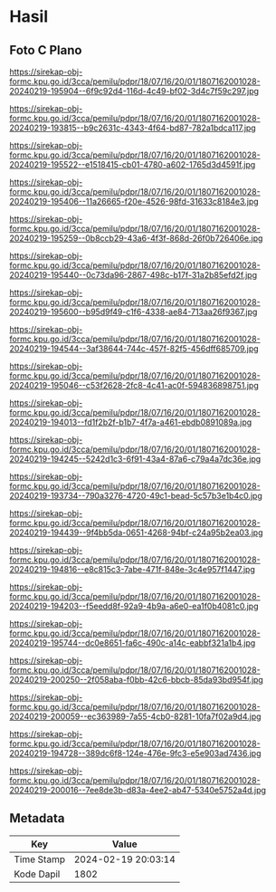 # Hasil

## Foto C Plano

https://sirekap-obj-formc.kpu.go.id/3cca/pemilu/pdpr/18/07/16/20/01/1807162001028-20240219-195904--6f9c92d4-116d-4c49-bf02-3d4c7f59c297.jpg

https://sirekap-obj-formc.kpu.go.id/3cca/pemilu/pdpr/18/07/16/20/01/1807162001028-20240219-193815--b9c2631c-4343-4f64-bd87-782a1bdca117.jpg

https://sirekap-obj-formc.kpu.go.id/3cca/pemilu/pdpr/18/07/16/20/01/1807162001028-20240219-195522--e1518415-cb01-4780-a602-1765d3d4591f.jpg

https://sirekap-obj-formc.kpu.go.id/3cca/pemilu/pdpr/18/07/16/20/01/1807162001028-20240219-195406--11a26665-f20e-4526-98fd-31633c8184e3.jpg

https://sirekap-obj-formc.kpu.go.id/3cca/pemilu/pdpr/18/07/16/20/01/1807162001028-20240219-195259--0b8ccb29-43a6-4f3f-868d-26f0b726406e.jpg

https://sirekap-obj-formc.kpu.go.id/3cca/pemilu/pdpr/18/07/16/20/01/1807162001028-20240219-195440--0c73da96-2867-498c-b17f-31a2b85efd2f.jpg

https://sirekap-obj-formc.kpu.go.id/3cca/pemilu/pdpr/18/07/16/20/01/1807162001028-20240219-195600--b95d9f49-c1f6-4338-ae84-713aa26f9367.jpg

https://sirekap-obj-formc.kpu.go.id/3cca/pemilu/pdpr/18/07/16/20/01/1807162001028-20240219-194544--3af38644-744c-457f-82f5-456dff685709.jpg

https://sirekap-obj-formc.kpu.go.id/3cca/pemilu/pdpr/18/07/16/20/01/1807162001028-20240219-195046--c53f2628-2fc8-4c41-ac0f-594836898751.jpg

https://sirekap-obj-formc.kpu.go.id/3cca/pemilu/pdpr/18/07/16/20/01/1807162001028-20240219-194013--fd1f2b2f-b1b7-4f7a-a461-ebdb0891089a.jpg

https://sirekap-obj-formc.kpu.go.id/3cca/pemilu/pdpr/18/07/16/20/01/1807162001028-20240219-194245--5242d1c3-6f91-43a4-87a6-c79a4a7dc36e.jpg

https://sirekap-obj-formc.kpu.go.id/3cca/pemilu/pdpr/18/07/16/20/01/1807162001028-20240219-193734--790a3276-4720-49c1-bead-5c57b3e1b4c0.jpg

https://sirekap-obj-formc.kpu.go.id/3cca/pemilu/pdpr/18/07/16/20/01/1807162001028-20240219-194439--9f4bb5da-0651-4268-94bf-c24a95b2ea03.jpg

https://sirekap-obj-formc.kpu.go.id/3cca/pemilu/pdpr/18/07/16/20/01/1807162001028-20240219-194816--e8c815c3-7abe-471f-848e-3c4e957f1447.jpg

https://sirekap-obj-formc.kpu.go.id/3cca/pemilu/pdpr/18/07/16/20/01/1807162001028-20240219-194203--f5eedd8f-92a9-4b9a-a6e0-ea1f0b4081c0.jpg

https://sirekap-obj-formc.kpu.go.id/3cca/pemilu/pdpr/18/07/16/20/01/1807162001028-20240219-195744--dc0e8651-fa6c-490c-a14c-eabbf321a1b4.jpg

https://sirekap-obj-formc.kpu.go.id/3cca/pemilu/pdpr/18/07/16/20/01/1807162001028-20240219-200250--2f058aba-f0bb-42c6-bbcb-85da93bd954f.jpg

https://sirekap-obj-formc.kpu.go.id/3cca/pemilu/pdpr/18/07/16/20/01/1807162001028-20240219-200059--ec363989-7a55-4cb0-8281-10fa7f02a9d4.jpg

https://sirekap-obj-formc.kpu.go.id/3cca/pemilu/pdpr/18/07/16/20/01/1807162001028-20240219-194728--389dc6f8-124e-476e-9fc3-e5e903ad7436.jpg

https://sirekap-obj-formc.kpu.go.id/3cca/pemilu/pdpr/18/07/16/20/01/1807162001028-20240219-200016--7ee8de3b-d83a-4ee2-ab47-5340e5752a4d.jpg


## Metadata

| Key        | Value               |
| ---------- | ------------------- |
| Time Stamp | 2024-02-19 20:03:14 |
| Kode Dapil | 1802                |



